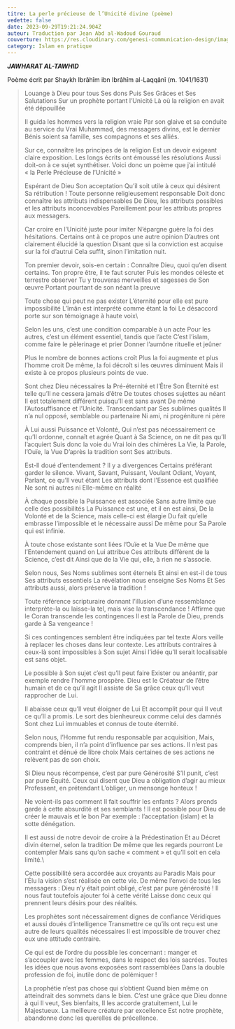 ```yaml
---
titre: La perle précieuse de l’Unicité divine (poème)
vedette: false
date: 2023-09-29T19:21:24.904Z
auteur: Traduction par Jean Abd al-Wadoud Gouraud
couverture: https://res.cloudinary.com/genesi-communication-design/image/upload/v1709584979/oyster-1327311_1280_fkacvp.jpg
category: Islam en pratique
---
```

***JAWHARAT AL-TAWHID***

Poème écrit par Shaykh Ibrâhîm ibn Ibrâhîm al-Laqqânî (m. 1041/1631)

> Louange à Dieu pour tous Ses dons
Puis Ses Grâces et Ses Salutations
Sur un prophète portant l’Unicité
Là où la religion en avait été dépouillée
>
> Il guida les hommes vers la religion vraie
Par son glaive et sa conduite au service du Vrai
Muhammad, des messagers divins, est le dernier
Bénis soient sa famille, ses compagnons et ses alliés.
>
> Sur ce, connaître les principes de la religion
Est un devoir exigeant claire exposition.
Les longs écrits ont émoussé les résolutions
Aussi doit-on à ce sujet synthétiser.
Voici donc un poème que j’ai intitulé
«&nbsp;la Perle Précieuse de l’Unicité&nbsp;»
>
> Espérant de Dieu Son acceptation
Qu’il soit utile à ceux qui désirent Sa rétribution&nbsp;!
Toute personne religieusement responsable
Doit donc connaître les attributs indispensables
De Dieu, les attributs possibles et les attributs inconcevables
Pareillement pour les attributs propres aux messagers.
>
> Car croire en l’Unicité juste pour imiter
N’épargne guère la foi des hésitations.
Certains ont à ce propos une autre opinion
D’autres ont clairement élucidé la question
Disant que si la conviction est acquise sur la foi d’autrui
Cela suffit, sinon l’imitation nuit.
>
> Ton premier devoir, sois-en certain&nbsp;:
Connaître Dieu, quoi qu’en disent certains.
Ton propre être, il te faut scruter
Puis les mondes céleste et terrestre observer
Tu y trouveras merveilles et sagesses de Son œuvre
Portant pourtant de son néant la preuve
>
> Toute chose qui peut ne pas exister
L’éternité pour elle est pure impossibilité
L’îmân est interprété comme étant la foi
Le désaccord porte sur son témoignage à haute voix\
>
> Selon les uns, c’est une condition comparable à un acte
Pour les autres, c’est un élément essentiel, tandis que l’acte
C’est l’islam, comme faire le pèlerinage et prier
Donner l’aumône rituelle et jeûner
>
> Plus le nombre de bonnes actions croît
Plus la foi augmente et plus l’homme croit
De même, la foi décroît si les œuvres diminuent
Mais il existe à ce propos plusieurs points de vue.
>
> Sont chez Dieu nécessaires la Pré-éternité et l’Être
Son Éternité est telle qu’Il ne cessera jamais d’être
De toutes choses sujettes au néant
Il est totalement différent puisqu’Il est sans avant
De même l’Autosuffisance et l’Unicité.
Transcendant par Ses sublimes qualités
Il n’a nul opposé, semblable ou partenaire
Ni ami, ni progéniture ni père
>
> À Lui aussi Puissance et Volonté,
Qui n’est pas nécessairement ce qu’Il ordonne, connaît et agrée
Quant à Sa Science, on ne dit pas qu’Il l’acquiert
Suis donc la voie du Vrai loin des chimères
La Vie, la Parole, l’Ouïe, la Vue
D’après la tradition sont Ses attributs.
>
> Est-Il doué d’entendement&nbsp;? Il y a divergences
Certains préférant garder le silence.
Vivant, Savant, Puissant, Voulant
Odiant, Voyant, Parlant, ce qu’Il veut étant
Les attributs dont l’Essence est qualifiée
Ne sont ni autres ni Elle-même en réalité
>
> À chaque possible la Puissance est associée
Sans autre limite que celle des possibilités
La Puissance est une, et il en est ainsi,
De la Volonté et de la Science, mais celle-ci est élargie
Du fait qu’elle embrasse l’impossible et le nécessaire aussi
De même pour Sa Parole qui est infinie.
>
> À toute chose existante sont liées l’Ouïe et la Vue
De même que l’Entendement quand on Lui attribue
Ces attributs diffèrent de la Science, c’est dit
Ainsi que de la Vie qui, elle, à rien ne s’associe.
>
> Selon nous, Ses Noms sublimes sont éternels
Et ainsi en est-il de tous Ses attributs essentiels
La révélation nous enseigne Ses Noms
Et Ses attributs aussi, alors préserve la tradition&nbsp;!
>
> Toute référence scripturaire donnant l’illusion d’une ressemblance
interprète-la ou laisse-la tel, mais vise la transcendance&nbsp;!
Affirme que le Coran transcende les contingences
Il est la Parole de Dieu, prends garde à Sa vengeance&nbsp;!
>
> Si ces contingences semblent être indiquées par tel texte
Alors veille à replacer les choses dans leur contexte.
Les attributs contraires à ceux-là sont impossibles à Son sujet
Ainsi l’idée qu’Il serait localisable est sans objet.
>
> Le possible à Son sujet c’est qu’Il peut faire
Exister ou anéantir, par exemple rendre l’homme prospère.
Dieu est le Créateur de l’être humain et de ce qu’il agit
Il assiste de Sa grâce ceux qu’Il veut rapprocher de Lui.
>
> Il abaisse ceux qu’Il veut éloigner de Lui
Et accomplit pour qui Il veut ce qu’Il a promis.
Le sort des bienheureux comme celui des damnés
Sont chez Lui immuables et connus de toute éternité.
>
> Selon nous, l’Homme fut rendu responsable par acquisition,
Mais, comprends bien, il n’a point d’influence par ses actions.
Il n’est pas contraint et dénué de libre choix
Mais certaines de ses actions ne relèvent pas de son choix.
>
> Si Dieu nous récompense, c’est par pure Générosité
S’Il punit, c’est par pure Équité.
Ceux qui disent que Dieu a obligation d’agir au mieux
Professent, en prétendant L’obliger, un mensonge honteux&nbsp;!
>
> Ne voient-ils pas comment Il fait souffrir les enfants&nbsp;?
Alors prends garde à cette absurdité et ses semblants&nbsp;!
Il est possible pour Dieu de créer le mauvais et le bon
Par exemple&nbsp;: l’acceptation (islam) et la sotte dénégation.
>
> Il est aussi de notre devoir de croire à la Prédestination
Et au Décret divin éternel, selon la tradition
De même que les regards pourront Le contempler
Mais sans qu’on sache «&nbsp;comment&nbsp;» et qu’Il soit en cela limité.\
>
> Cette possibilité sera accordée aux croyants au Paradis
Mais pour l’Élu la vision s’est réalisée en cette vie.
De même l’envoi de tous les messagers&nbsp;:
Dieu n’y était point obligé, c’est par pure générosité&nbsp;!
Il nous faut toutefois ajouter foi à cette vérité
Laisse donc ceux qui prennent leurs désirs pour des réalités.
>
> Les prophètes sont nécessairement dignes de confiance
Véridiques et aussi doués d’intelligence
Transmettre ce qu’ils ont reçu est une autre de leurs qualités nécessaires
Il est impossible de trouver chez eux une attitude contraire.
>
> Ce qui est de l’ordre du possible les concernant&nbsp;: manger
et s’accoupler avec les femmes, dans le respect des lois sacrées.
Toutes les idées que nous avons exposées sont rassemblées
Dans la double profession de foi, inutile donc de polémiquer&nbsp;!
>
> La prophétie n’est pas chose qui s’obtient
Quand bien même on atteindrait des sommets dans le bien.
C’est une grâce que Dieu donne à qui Il veut,
Ses bienfaits, Il les accorde gratuitement, Lui le Majestueux.
La meilleure créature par excellence
Est notre prophète, abandonne donc les querelles de précellence.